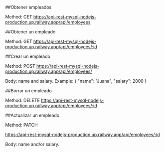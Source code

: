 ##Obtener empleados

Method: GET
https://api-rest-mysql-nodejs-production.up.railway.app/api/employees

##Obtener un empleado

Method: GET
https://api-rest-mysql-nodejs-production.up.railway.app/api/employees/:id

##Crear un empleado

Method: POST
https://api-rest-mysql-nodejs-production.up.railway.app/api/employees/

Body: name and salary.
Example:
{
 "name": "Juana",
 "salary": 2000
}

##Borrar un empleado

Method: DELETE
https://api-rest-mysql-nodejs-production.up.railway.app/api/employees/:id

##Actualizar un empleado

Method: PATCH

https://api-rest-mysql-nodejs-production.up.railway.app/api/employees/:id

Body: name and/or salary.
